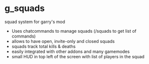 # g_squads
squad system for garry's mod
- Uses chatcommands to manage squads (/squads to get list of commands)
- allows to have open, invite-only and closed squads
- squads track total kills & deaths
- easily integrated with other addons and many gamemodes
- small HUD in top left of the screen with list of players in the squad
